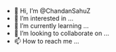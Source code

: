 - 👋 Hi, I’m @ChandanSahuZ
- 👀 I’m interested in ...
- 🌱 I’m currently learning ...
- 💞️ I’m looking to collaborate on ...
- 📫 How to reach me ...

<!---
ChandanSahuZ/ChandanSahuZ is a ✨ special ✨ repository because its `README.md` (this file) appears on your GitHub profile.
You can click the Preview link to take a look at your changes.
--->
